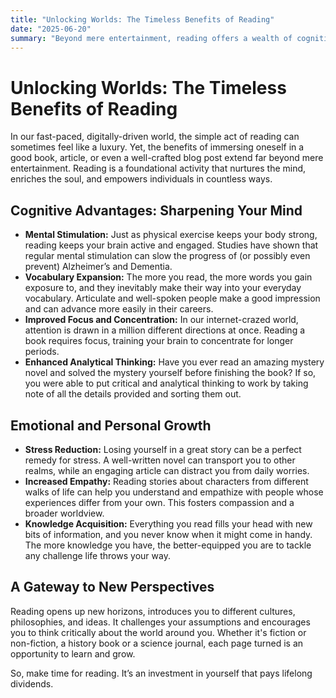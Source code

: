 ```yaml
---
title: "Unlocking Worlds: The Timeless Benefits of Reading"
date: "2025-06-20"
summary: "Beyond mere entertainment, reading offers a wealth of cognitive, emotional, and personal growth advantages. Explore why picking up a book is one of the best investments in yourself."
---
```


# Unlocking Worlds: The Timeless Benefits of Reading

In our fast-paced, digitally-driven world, the simple act of reading can sometimes feel like a luxury. Yet, the benefits of immersing oneself in a good book, article, or even a well-crafted blog post extend far beyond mere entertainment. Reading is a foundational activity that nurtures the mind, enriches the soul, and empowers individuals in countless ways.

## Cognitive Advantages: Sharpening Your Mind

*   **Mental Stimulation:** Just as physical exercise keeps your body strong, reading keeps your brain active and engaged. Studies have shown that regular mental stimulation can slow the progress of (or possibly even prevent) Alzheimer’s and Dementia.
*   **Vocabulary Expansion:** The more you read, the more words you gain exposure to, and they inevitably make their way into your everyday vocabulary. Articulate and well-spoken people make a good impression and can advance more easily in their careers.
*   **Improved Focus and Concentration:** In our internet-crazed world, attention is drawn in a million different directions at once. Reading a book requires focus, training your brain to concentrate for longer periods.
*   **Enhanced Analytical Thinking:** Have you ever read an amazing mystery novel and solved the mystery yourself before finishing the book? If so, you were able to put critical and analytical thinking to work by taking note of all the details provided and sorting them out.

## Emotional and Personal Growth

*   **Stress Reduction:** Losing yourself in a great story can be a perfect remedy for stress. A well-written novel can transport you to other realms, while an engaging article can distract you from daily worries.
*   **Increased Empathy:** Reading stories about characters from different walks of life can help you understand and empathize with people whose experiences differ from your own. This fosters compassion and a broader worldview.
*   **Knowledge Acquisition:** Everything you read fills your head with new bits of information, and you never know when it might come in handy. The more knowledge you have, the better-equipped you are to tackle any challenge life throws your way.

## A Gateway to New Perspectives

Reading opens up new horizons, introduces you to different cultures, philosophies, and ideas. It challenges your assumptions and encourages you to think critically about the world around you. Whether it's fiction or non-fiction, a history book or a science journal, each page turned is an opportunity to learn and grow.

So, make time for reading. It’s an investment in yourself that pays lifelong dividends.
